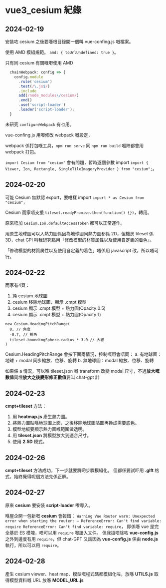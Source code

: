 # vue3_cesium 紀錄

## 2024-02-19
安裝咗 cesium 之後要喺根目錄開一個叫 vue-confing.js 嘅檔案。

使用 AMD 模組規範。 `amd: { toUrlUndefined: true }`。

只有同 cesium 有關嘅嘢使用 AMD 
``` javascript =
  chainWebpack: config => {
    config.module
      .rule('cesium')
      .test(/\.js$/)
      .include
      add(/node_modules\/cesium/)
      .end()
      .use('script-loader')
      .loader('script-loader');
  }
```

未研究 `configureWebpack` 有乜用。

vue-confing.js 用嚟修改 webpack 嘅設定，

webpack 係打包嘅工具，`npm run serve` 同 `npm run build` 嗰陣都會用 webpack 打包。

`import Cesium from "cesium"` 會有問題，暫時逐個參數 import `import { Viewer, Ion, Rectangle, SingleTileImageryProvider } from "cesium";`。


## 2024-02-20
可能 Cesium 無默認 export，要咁樣 import `import * as Cesium from "cesium";`

Cesium 而家唔支援 `tileset.readyPromise.then(function() {})`，轉用。

原來唔加 `Cesium.Ion.defaultAccessToken` 都可以正常運作。

用原生地球圖可以入熱力圖係因為地球圖同熱力圖都係 2D，但機房 tileset 係 3D，chat GPI 叫我研究點用「修改模型的材質属性以及使用自定義的着色」。

「修改模型的材質属性以及使用自定義的着色」唔係用 javascript 改，所以唔可行。


## 2024-02-22
而家有4頁：
1. 純 cesium 地球圖
2. cesium 移除地球圖，顯示 .cmpt 模型
3. cesium 顯示 .cmpt 模型 + 熱力圖(Opacity:0.5)
3. cesium 顯示 .cmpt 模型 + 熱力圖(Opacity:1)

```
new Cesium.HeadingPitchRange(
  0, // 角度
  -0.7, // 視角
  tileset.boundingSphere.radius * 3.0 // 大細
)
```
Cesium.HeadingPitchRange 會按下面兩情況，控制嘅嘢會唔同：
a. 有地球圖：地球 + modal 同步縮放、位移、旋轉
b. 無地球圖：modal 縮放、位移、旋轉

如果係 a 情況，可以喺 tileset.json 嘅 transform 改變 modal 尺寸，不過**放大嘅數值**同埋**放大之後變形修正數值**要叫 chat-gpt 計


## 2024-02-23
**cmpt+tileset** 方法：
1. 用 **heatmap.js** 產生熱力圖。
2. 將熱力圖貼喺地球圖上面，之後移除地球圖貼圖再換成需要底色。
3. 模型地板要顯示熱力圖嘅範圍做透明。
4. 用 **tileset.json** 將模型放大到適合尺寸。
5. 使用 **2.5D** 模式。


## 2024-02-26
**cmpt+tileset** 方法成功，下一步就要將啲步驟模組化。
但都係要試吓用 **.glft** 格式，始終覺得呢個方法先係正解。


## 2024-02-27
原來 **cesium** 要安裝 **script-loader** 嚟導入。

喺屋企開一包新嘅 **cesium** 會報錯：
`Warning Vue Router warn: Unexpected error when starting the router: – ReferenceError: Can't find variable: require ReferenceError: Can't find variable: require`，
即係喺 vue 是完全基於 ES 模塊，唔可以用 `require` 嚟讀入文件。
但我搵唔除咗 **vue-config.js** 之外到邊度有用 `require`，但 chat-GPT 又話因為 **vue-config.js** 係由 **node.js** 執行，所以可以用 `require`。


## 2024-02-28
產生 cesium viewer、heat map、模型嘅程式碼都模組化咗，放喺 **UTILS.js**
取得模型資料嘅 URL 放喺 **MODEL_URL.js**